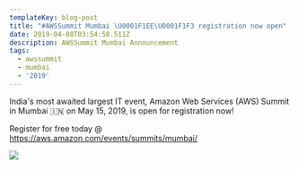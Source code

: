 ```yaml
---
templateKey: blog-post
title: "#AWSSummit Mumbai \U0001F1EE\U0001F1F3 registration now open"
date: 2019-04-08T03:54:58.511Z
description: AWSSummit Mumbai Announcement
tags:
  - awssummit
  - mumbai
  - '2019'
---
```

India's most awaited largest IT event, Amazon Web Services (AWS) Summit in Mumbai 🇮🇳 on May 15, 2019, is open for registration now!

Register for free today @ <https://aws.amazon.com/events/summits/mumbai/> 

![](/img/awssummit_mumbai_open.jpg)
